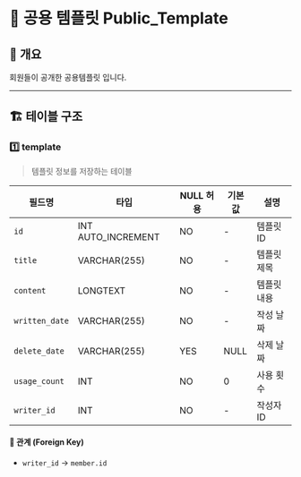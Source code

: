 # 📂 공용 템플릿 Public_Template

## 📖 개요
회원들이 공개한 공용템플릿 입니다.

---

## 🏗️ 테이블 구조

### 1️⃣ template
> 템플릿 정보를 저장하는 테이블

| 필드명       | 타입             | NULL 허용 | 기본값 | 설명 |
|-------------|-----------------|----------|--------|------|
| `id`        | INT AUTO_INCREMENT | NO       | -      | 템플릿 ID |
| `title`     | VARCHAR(255)    | NO       | -      | 템플릿 제목 |
| `content`   | LONGTEXT        | NO       | -      | 템플릿 내용 |
| `written_date` | VARCHAR(255) | NO       | -      | 작성 날짜 |
| `delete_date` | VARCHAR(255) | YES      | NULL   | 삭제 날짜 |
| `usage_count` | INT           | NO       | 0      | 사용 횟수 |
| `writer_id` | INT             | NO       | -      | 작성자 ID |

#### 🔗 관계 (Foreign Key)
- `writer_id` → `member.id`

